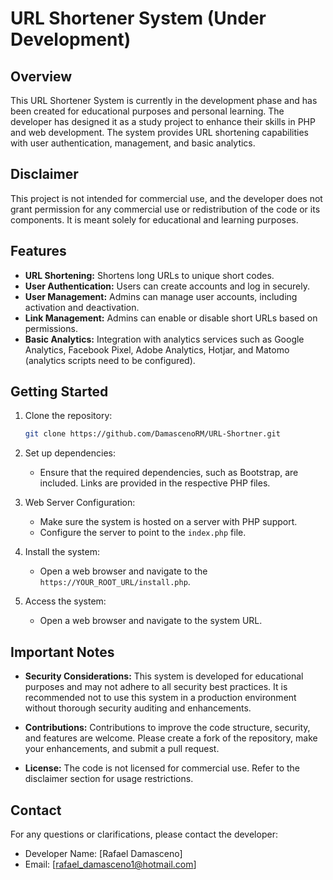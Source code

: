 # URL Shortener System (Under Development)

## Overview

This URL Shortener System is currently in the development phase and has been created for educational purposes and personal learning. The developer has designed it as a study project to enhance their skills in PHP and web development. The system provides URL shortening capabilities with user authentication, management, and basic analytics.

## Disclaimer

This project is not intended for commercial use, and the developer does not grant permission for any commercial use or redistribution of the code or its components. It is meant solely for educational and learning purposes.

## Features

- **URL Shortening:** Shortens long URLs to unique short codes.
- **User Authentication:** Users can create accounts and log in securely.
- **User Management:** Admins can manage user accounts, including activation and deactivation.
- **Link Management:** Admins can enable or disable short URLs based on permissions.
- **Basic Analytics:** Integration with analytics services such as Google Analytics, Facebook Pixel, Adobe Analytics, Hotjar, and Matomo (analytics scripts need to be configured).

## Getting Started

1. Clone the repository:

    ```bash
    git clone https://github.com/DamascenoRM/URL-Shortner.git
    ```

2. Set up dependencies:

    - Ensure that the required dependencies, such as Bootstrap, are included. Links are provided in the respective PHP files.

3. Web Server Configuration:

    - Make sure the system is hosted on a server with PHP support.
    - Configure the server to point to the `index.php` file.

4. Install the system:
   
    - Open a web browser and navigate to the `https://YOUR_ROOT_URL/install.php`.
    
5. Access the system:

    - Open a web browser and navigate to the system URL.

## Important Notes

- **Security Considerations:** This system is developed for educational purposes and may not adhere to all security best practices. It is recommended not to use this system in a production environment without thorough security auditing and enhancements.

- **Contributions:** Contributions to improve the code structure, security, and features are welcome. Please create a fork of the repository, make your enhancements, and submit a pull request.

- **License:** The code is not licensed for commercial use. Refer to the disclaimer section for usage restrictions.

## Contact

For any questions or clarifications, please contact the developer:

- Developer Name: [Rafael Damasceno]
- Email: [rafael_damasceno1@hotmail.com]
